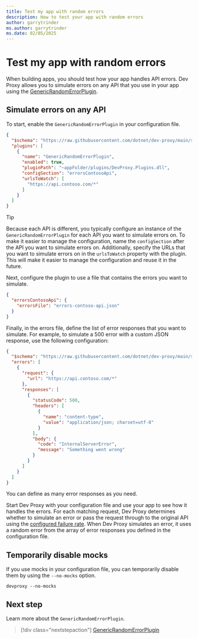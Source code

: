 ```yaml
---
title: Test my app with random errors
description: How to test your app with random errors
author: garrytrinder
ms.author: garrytrinder
ms.date: 02/05/2025
---
```


# Test my app with random errors

When building apps, you should test how your app handles API errors. Dev Proxy allows you to simulate errors on any API that you use in your app using the [GenericRandomErrorPlugin](../technical-reference/genericrandomerrorplugin.md).

## Simulate errors on any API

To start, enable the `GenericRandomErrorPlugin` in your configuration file.

```json
{
  "$schema": "https://raw.githubusercontent.com/dotnet/dev-proxy/main/schemas/v0.29.1/rc.schema.json",
  "plugins": [
    {
      "name": "GenericRandomErrorPlugin",
      "enabled": true,
      "pluginPath": "~appFolder/plugins/DevProxy.Plugins.dll",
      "configSection": "errorsContosoApi",
      "urlsToWatch": [
        "https://api.contoso.com/*"
      ]
    }
  ]
}
```

> [!TIP]
> Because each API is different, you typically configure an instance of the `GenericRandomErrorPlugin` for each API you want to simulate errors on. To make it easier to manage the configuration, name the `configSection` after the API you want to simulate errors on. Additionally, specify the URLs that you want to simulate errors on in the `urlsToWatch` property with the plugin. This will make it easier to manage the configuration and reuse it in the future.

Next, configure the plugin to use a file that contains the errors you want to simulate.

```json
{
  "errorsContosoApi": {
    "errorsFile": "errors-contoso-api.json"
  }
}
```

Finally, in the errors file, define the list of error responses that you want to simulate. For example, to simulate a 500 error with a custom JSON response, use the following configuration:

```json
{
  "$schema": "https://raw.githubusercontent.com/dotnet/dev-proxy/main/schemas/v0.29.1/genericrandomerrorplugin.schema.json",
  "errors": [
    {
      "request": {
        "url": "https://api.contoso.com/*"
      },
      "responses": [
        {
          "statusCode": 500,
          "headers": [
            {
              "name": "content-type",
              "value": "application/json; charset=utf-8"
            }
          ],
          "body": {
            "code": "InternalServerError",
            "message": "Something went wrong"
          }
        }
      ]
    }
  ]
}
```

You can define as many error responses as you need.

Start Dev Proxy with your configuration file and use your app to see how it handles the errors. For each matching request, Dev Proxy determines whether to simulate an error or pass the request through to the original API using the [configured failure rate](./change-request-failure-rate.md). When Dev Proxy simulates an error, it uses a random error from the array of error responses you defined in the configuration file.

## Temporarily disable mocks

If you use mocks in your configuration file, you can temporarily disable them by using the `--no-mocks` option.

```console
devproxy --no-mocks
```

## Next step

Learn more about the `GenericRandomErrorPlugin`.

> [!div class="nextstepaction"]
> [GenericRandomErrorPlugin](../technical-reference/genericrandomerrorplugin.md)
